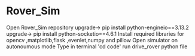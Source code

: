 # Rover_Sim
Open Rover_Sim repository 
upgrade-> pip install python-engineio==3.13.2
upgrade-> pip install python-socketio==4.6.1
Install required libraries for opencv ,matplotlib,flask ,evenlet,numpy and pillow
Open simulator on autonoumous mode
Type in terminal 'cd code'
run drive_rover python file 
